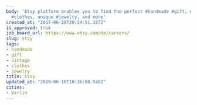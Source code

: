 ```yaml
---
body: 'Etsy platform enables you to find the perfect #handmade #gift, #vintage & on-trend
  #clothes, unique #jewelry, and more'
created_at: "2017-06-28T20:24:51.327Z"
is_approved: true
job_board_url: https://www.etsy.com/de/careers/
slug: etsy
tags:
- handmade
- gift
- vintage
- clothes
- jewelry
title: Etsy
updated_at: "2019-06-16T10:36:08.540Z"
cities:
- berlin
---
```


